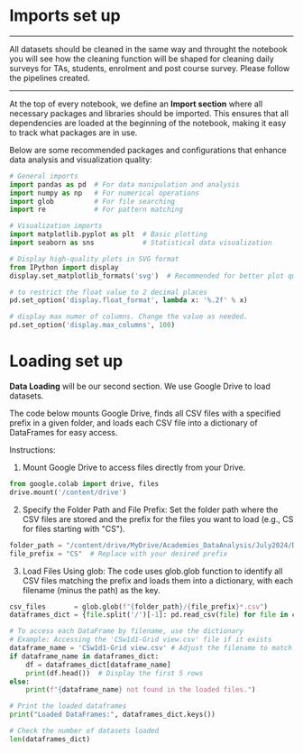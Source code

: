 # Imports set up

---
All datasets should be cleaned in the same way and throught the notebook you will see how the cleaning function will be shaped for cleaning daily surveys for TAs, students, enrolment and post course survey. Please follow the pipelines created. 

---
At the top of every notebook, we define an **Import section** where all necessary packages and libraries should be imported. This ensures that all dependencies are loaded at the beginning of the notebook, making it easy to track what packages are in use.

Below are some recommended packages and configurations that enhance data analysis and visualization quality:

```python
# General imports
import pandas as pd  # For data manipulation and analysis
import numpy as np   # For numerical operations
import glob          # For file searching
import re            # For pattern matching

# Visualization imports
import matplotlib.pyplot as plt  # Basic plotting
import seaborn as sns            # Statistical data visualization

# Display high-quality plots in SVG format
from IPython import display
display.set_matplotlib_formats('svg')  # Recommended for better plot quality

# to restrict the float value to 2 decimal places
pd.set_option('display.float_format', lambda x: '%.2f' % x)

# display max numer of columns. Change the value as needed.
pd.set_option('display.max_columns', 100)

```
# Loading set up

**Data Loading** will be our second section. We use Google Drive to load datasets. 

The code below mounts Google Drive, finds all CSV files with a specified prefix in a given folder, and loads each CSV file into a dictionary of DataFrames for easy access.

Instructions:

1. Mount Google Drive to access files directly from your Drive.
```python
from google.colab import drive, files
drive.mount('/content/drive')
```

2. Specify the Folder Path and File Prefix: Set the folder path where the CSV files are stored and the prefix for the files you want to load (e.g., CS for files starting with "CS").
```python
folder_path = "/content/drive/MyDrive/Academies_DataAnalysis/July2024/DailySurveys/CMA/TAs/"
file_prefix = "CS"  # Replace with your desired prefix
```

3. Load Files Using glob: The code uses glob.glob function to identify all CSV files matching the prefix and loads them into a dictionary, with each filename (minus the path) as the key.
```python
csv_files       = glob.glob(f"{folder_path}/{file_prefix}*.csv")
dataframes_dict = {file.split('/')[-1]: pd.read_csv(file) for file in csv_files}

# To access each DataFrame by filename, use the dictionary
# Example: Accessing the 'CSw1d1-Grid view.csv' file if it exists
dataframe_name = 'CSw1d1-Grid view.csv' # Adjust the filename to match your data
if dataframe_name in dataframes_dict:
    df = dataframes_dict[dataframe_name]
    print(df.head())  # Display the first 5 rows 
else:
    print(f"{dataframe_name} not found in the loaded files.")

# Print the loaded dataframes
print("Loaded DataFrames:", dataframes_dict.keys())

# Check the number of datasets loaded
len(dataframes_dict)
```


